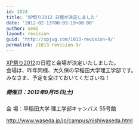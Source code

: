 ```yaml
---
id: 1024
title: 'XP祭り2012 日程が決定しました'
date: '2012-02-13T00:09:19+00:00'
author: semi
layout: revision
guid: 'http://xpjug.com/1013-revision-9/'
permalink: /1013-revision-9/
---
```


[XP祭り2012](http://xpjug.com/xp2012/ "XP祭り2012")の日程と会場が決定いたしました。  
会場は、昨年同様、大久保の早稲田大学理工学部です。  
みなさま、予定を空けておいてくださいね！

##### 開催日：2012年9月15日(土)  
会 場：早稲田大学 理工学部キャンパス 55号館

 <http://www.waseda.jp/jp/campus/nishiwaseda.html>